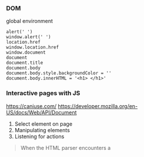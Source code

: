 ### DOM
global environment
```
alert(' ')
window.alert(' ')
location.href
window.location.href
window.document
document
document.title
document.body
document.body.style.backgroundColor = ''
document.body.innerHTML = '<h1> </h1>'

```


### Interactive pages with JS
https://caniuse.com/
https://developer.mozilla.org/en-US/docs/Web/API/Document

1. Select element on page
2. Manipulating elements
3. Listening for actions 

> When the HTML parser encounters a <script> element, it loads the script then executes its contents before parsing the rest of the HTML. 

### script attribute

* defer
The defer attribute specifies scripts should be executed after the HTML file is completely parsed. it loads the script but defers the actual execution of the JavaScript until after it finishes parsing the rest of the elements in the HTML file.  


should be executed after the HTML file is completely parsed. When the HTML parser encounters a <script> element with the defer attribute, it loads the script but defers the actual execution of the JavaScript until after it finishes parsing the rest of the elements in the HTML file.

When a script contains functionality that requires interaction with the DOM, the defer attribute is the way to go. This way, it ensures that the entire HTML file has been parsed before the script is executed.

to make it the last script that is downloaded and executed.

ensures that the entire HTML file has been parsed before the script is executed.
```

<script src="" defer></script>


```

* async
loads and executes the script asynchronously with the rest of the webpage. This means that, similar to the defer attribute, the HTML parser will continue parsing the rest of the HTML as the script is downloaded in the background. However, with the async attribute, the script will not wait until the entire page is parsed: it will execute immediately after it has been downloaded

useful for scripts that are independent of other scripts in order to function accordingly. Thus, if it does not matter exactly at which point the script file is executed, asynchronous loading is the most suitable option as it optimizes web page load time.
```
<script src="" async></script>
```


### Browser Global Environment
* window object , global scope
* Window Properties

window.alert('txt')
window.location.href
window.innerWidth
window.document.<...>

## Document
All HTML elements are objects. And as we know every object has properties and methods.

```
document.write(<var>)
document.write(`${<var>} </br>`)
// innerHTML replace content 
document.querySelector(<html tag>).innerHTML = ``
document.body.innerHTML = `<h1>The message to shout is: ${shout.toUpperCase()}</h1>`
document.head
document.body
document.title
document.URL
document.createElement('ul')
document.body.appendChild(<var>)
document.createElement('ul').innerHTML = '<value>'
```

```
var paragraphs = document.getElementsByTagName("p");
for(var i = 0; i < paragraphs.length; i++){
	var paragraph = paragraphs.item(i);
	paragraph.style.setProperty('color','white',null);
}

d3.selectAll('p').style('color','white');
```

```
    var arr1 = ['a','b','c'];
    var unorderedList = document.createElement('ul');
    unorderedList.style.cssText = "background:tomato; width: 
    400px;height:400px";
    document.body.appendChild(unorderedList);
    for (var i=0; i<3; i++) {
      var listItem = document.createElement('li');
      listItem.className = "list-item";
      unorderedList.appendChild(listItem);
      listItem.innerHTML = arr1[i];
    }
```
	
### select and modify
CSS selectors define the elements to which a set of CSS rules apply, but we can also use these same selectors to access DOM elements with JavaScript! Selectors can include a tag name, a class, or an ID.	

```
document.body.innerHTML = 'The cat loves the dog.';
document.body.innerHTML = '<h2>This is a heading</h2>'; 
document.body.innerHTML = "<h1>Gritty " + date + "</h1>"
document.getElementsByClassName("") // returns a collection of all elements in the document with the specified class name.
document.getElementsByTagName("HTML TAG") // returns all of the elements of the specified tag name as an array.
document.querySelector(".main-nav a") // match first element
document.querySelectorAll(".post-content p") // match all element
document.querySelector('p');
// Set first element of .student class as 'Not yet registered'
document.getElementsByClassName('student')[0].innerHTML = 'Not yet registered';
 
// Set second <li> tag as 'Cedric Diggory'
document.getElementsByTagName('li')[1].innerHTML = 'Cedric Diggory`;
	
	
document.querySelector('h1').innerHTML = 'Most popular Harry Potter characters'
document.getElementById('fourth').innerHTML = 'Professor Snape'
document.getElementsByClassName('slytherin')[0].innerHTML = 'Salazar Slytherin'
document.getElementsByTagName('li')[0].innerHTML = 'Dobby'	
```

Each element in the DOM has a set of properties and methods that provide information about their relationships in the DOM:

```
element.childNodes returns an array of an element's child nodes.
element.firstChild returns the first child node of an element.
element.lastChild returns the last child node of an element.
element.hasChildNodes returns true if an element has any child nodes, otherwise false.
element.nextSibling returns the next node at the same tree level.
element.previousSibling returns the previous node at the same tree level.
element.parentNode returns the parent node of an element.
element.children	
	
	
let blueElement = document.querySelector('.blue');
blueElement.style.backgroundColor = 'blue';
	

document.querySelector('.blue').style.fontFamily = 'Roboto';	

let first = document.body.firstChild
first.innerHTML = 'BROWN BEARS ARE AWESOME!'

first.parentNode.style.backgroundColor = 'beige';	
```

change the text content of an element using the innerHTML property.
```
function setText() {
    var a = document.getElementById("demo");
     var arr = a.childNodes;
     for(var x=0;x<arr.length;x++) {
       arr[x].innerHTML = "new text";
     }
}

//calling the function with setTimeout to make sure the HTML is loaded
setTimeout(setText, 500);
```

## Changing Attributes


Once you have selected the element(s) you want to work with, you can change their attributes.

```
<img id="myimg" src="orange.png" alt="" />
<script>
var el = document.getElementById("myimg");
el.src = "apple.png";
</script>
```

## Changing Style


The style of HTML elements can also be changed using JavaScript.
All style attributes can be accessed using the style object of the element.
```
	<body>
		<div id="demo" style="width:200px">some text</div>
	</body>
    
    window.onload = function() {
    var x = document.getElementById("demo");
    x.style.color = '#6600FF';
    x.style.width = '100px';
};
```

## Creating Elements

Use the following methods to create new nodes:
```
element.cloneNode() clones an element and returns the resulting node.
document.createElement(element) creates a new element node.
document.createTextNode(text) creates a new text node.
	

let paragraph = document.createElement('p');
paragraph.id = 'info'; 
paragraph.innerHTML = 'The text inside the paragraph';
document.body.appendChild(paragraph);	
```
	
This will create a new text node, but it will not appear in the document until you append it to an existing element with one of the following methods:
```
var node = document.createTextNode("Some new text");
	

let newAttraction = document.createElement('li');

newAttraction.id = 'vespa';
newAttraction.innerHTML = 'Rent a Vespa';

document.getElementById('italy-attractions').appendChild(newAttraction);	
	
```
```
```
element.appendChild(newNode) // adds a new child node to an element as the last child node.
element.insertBefore(node1, node2) // inserts node1 as a child before node2.
---

```
let node = document.createElement('li');
let text = document.createTextNode('earth');
node.appendChild(text);
document.getElementById('list').appendChild(node);
```


```
window.onload = function() {
    //creating a new paragraph
    var p = document.createElement("p");
    var node = document.createTextNode("Some new text");
    //adding the text to the paragraph
    p.appendChild(node);

    var div = document.getElementById("demo");
    //adding the paragraph to the div
    div.appendChild(p);
};
```

```
var el = document.createElement("li");


var txt = document.createTextNode("B");


el.appendChild(txt);


var ul = document.getElementById("list");


ul.appendChild(el);
```

## Removing Elements


To remove an HTML element, you must select the parent of the element and use the removeChild(node) method.
```
	<body>
		<div id="demo">
            <p id="p1">This is a paragraph.</p>
            <p id="p2">This is another paragraph.</p>
        </div>
	</body>
    
        window.onload = function() {
        
        // method 1
        var parent = document.getElementById("demo");
        var child = document.getElementById("p1");
        parent.removeChild(child);
        
        // method 2
        var child = document.getElementById("p1");
        child.parentNode.removeChild(child);
    };
```

```
let paragraph = document.querySelector('p');
document.body.removeChild(paragraph);	
	
	
	
let elementToRemove = document.getElementById('vespa')
document.getElementById('italy-attractions').removeChild(elementToRemove)	
```	
	
```
document.getElementById('sign').hidden = true;	
```	
### Event Listener

```
let eventTarget = document.getElementById('targetElement');
 
// method 1 
eventTarget.addEventListener('click', function() {
  // this block of code will run when click event happens on eventTarget element
});

// method 2

function eventHandlerFunction() {
  // this block of code will run when click event happens
}
 
eventTarget.addEventListener('click', eventHandlerFunction);
```

### remove event 
```
eventTarget.removeEventListener('click', eventHandlerFunction);
```

### event object
```
There are pre-determined properties associated with event objects. You can call these properties to see information about the event, for example:

the .target property to reference the element that the event is registered to.
the .type property to access the name of the event.
the .timeStamp property to access the number of milliseconds that passed since the document loaded and the event was triggered.
```



## Click interactivity
 add interactivity to DOM elements by assigning a function to run based on an event. Events can include anything from a click to a user mousing over an elemen
	
```
// method 1
let element = document.querySelector('button');
 
element.onclick = function() { 
  element.style.backgroundColor = 'blue' 
};
	
// method 2
let element = document.querySelector('button');
 
function turnBlue() {
   element.style.backgroundColor = 'blue';
}
 
element.onclick = turnBlue;	
	
```	
	
## Replacing Elements


To replace an HTML element, the element.replaceChild(newNode, oldNode) method is used.
```
		<div id="demo">
            <p id="p1">This is a paragraph.</p>
            <p id="p2">This is another paragraph.</p>
        </div>
        
        window.onload = function() {
            var p = document.createElement("p");
            var node = document.createTextNode("This is new");
            p.appendChild(node);

            var parent = document.getElementById("demo");
            var child = document.getElementById("p1");
            parent.replaceChild(p, child);
        };
```

## Animations
clearInterval() method to stop the timer.
```
var t = setInterval(move, 10);

function move() {
  if(pos >= 150) {
    clearInterval(t);
  }
  else {
    pos += 1;
    box.style.left = pos+"px";
  }
}
```

```
	<body>
		<div id="container">
            <div id="box"> </div>
        </div>
	</body>
	
window.onload = function() {
     var pos = 0; 
    //our box element
    var box = document.getElementById('box');
    var t = setInterval(move, 10);
  
    function move() {
        if(pos >= 150) {
            clearInterval(t);
        }
        else {
            pos += 1;
            box.style.left = pos+'px';
        }
    }
};
```
---

## Events

```
<p onclick="someFunc()">some text</p>
```
```
	<body>
		<button id="demo">Click Me</button>
	</body>
	
window.onload = function() {
    var x = document.getElementById('demo');
    x.onclick = function () {
        document.body.innerHTML = Date();
    }
};
	
```
* The onload and onunload events are triggered when the user enters or leaves the page. These can be useful when performing actions after the page is loaded.

```
<body onload="doSomething()">

window.onload = function() {
   //some code
}
```
* The onchange event is mostly used on textboxes. The event handler gets called when the text inside the textbox changes and focus is lost from the element.

```
	<body>
		<input type="text" id="name" onchange="change()">
	</body>
	
function change() {
    var x = document.getElementById('name');
    x.value = x.value.toUpperCase();
}
```

## Event Listener

The addEventListener() method attaches an event handler to an element without overwriting existing event handlers. You can add many event handlers to one element.
```
element.addEventListener(event, function, useCapture);

element.addEventListener("click", myFunction);
element.addEventListener("mouseover", myFunction);

function myFunction() {
  alert("Hello World!");
}
```

## Event Propagation
There are two ways of event propagation in the HTML DOM: bubbling and capturing.

Event propagation allows for the definition of the element order when an event occurs. If you have a <p> element inside a <div> element, and the user clicks on the <p> element, which element's "click" event should be handled first?

	> In bubbling, the innermost element's event is handled first and then the outer element's event is handled. The <p> element's click event is handled first, followed by the <div> element's click even
	
	> In capturing, the outermost element's event is handled first and then the inner. The <div> element's click event is handled first, followed by the <p> element's click event.
	
	
	Capturing goes down the DOM.
Bubbling goes up the DOM.
	
	```
	addEventListener(event, function, useCapture)
	
	//Capturing propagation
elem1.addEventListener("click", myFunction, true); 

//Bubbling propagation
elem2.addEventListener("click", myFunction, false);
	```
---
```
var i=0;
while (i<=10) {
    // document.write(i + "<br />");
    document.write(`${i} </br>`)
    i++;
}
```

* to access a specific element with CSS selectors
* Selectors can include the name of the tag, a class, or an ID
```
document.querySelector('p'); // returns the first element that matches that selector
document.getElementById('bio').innerHTML // to access elements directly by their id
```

* style an element
* element.style.property format, with the property representing a CSS property.
```
let blueElement = document.querySelector('.blue');
blueElement.style.backgroundColor = 'blue';

document.querySelector('.blue').style.fontFamily = 'Roboto';

document.body.style.backgroundColor= '#201F2E';
```

* Create and Insert Elements
* The .createElement(tagName) method creates a new element based on the specified tag name passed into it as an argument. However, it does not append it to the document. It creates an empty element with no inner HTML.
```

```
* assign it to be the child of an element that already exists on the DOM
* .appendChild() method will add a child element as the last child node.
```
let paragraph = document.createElement('p');
 
paragraph.id = 'info'; 
 
paragraph.innerHTML = 'The text inside the paragraph';
 
document.body.appendChild(paragraph);
```

```
let newDestination = document.createElement('li');

newDestination.id = 'oaxaca';

newDestination.innerHTML = 'Oaxaca, Mexico';

document.getElementById('more-destinations').appendChild(newDestination);
```

* Remove an element
* .removeChild() method removes a specified child from a parent.
```
let paragraph = document.querySelector('p');
document.body.removeChild(paragraph);


```


```
let trip = document.getElementById('oaxaca');
document.getElementById('more-destinations').removeChild(trip);
```

* hide element
```
document.getElementById('sign').hidden = true;
```

* interactivity on click
* The .onclick property allows you to assign a function to run on a click event on an element:
```
let element = document.getElementById('interact');
element.onclick = function() { element.style.backgroundColor = 'blue' };
```

```
let element = document.querySelector("button");

function turnButtonRed (){
  element.style.backgroundColor = 'red';
  element.style.color = 'white';
  element.innerHTML = 'Red Button'
}

element.onclick = turnButtonRed;
```

### Traversing the DOM
A parent node is the closest connected node to another node in the direction towards the root.

A child node is the closest connected node to another node in the direction away from the root.

* Each DOM element node has a .parentNode and .children property. The property will return a list of the element’s children and return null if the element has no children.

* The .firstChild property will grant access to the first child of that parent element.
```
let first = document.body.firstChild;
first.innerHTML = 'I am the child!';

first.parentNode.innerHTML = 'I am the parent and my inner HTML has been replaced!'
```

```

# index.html
<h1 id="myHeading">JavaScript and the DOM</h1>
<script src="js/app.js"></script>

# app.js
const myHeading = document.getElementById('myHeading');
function myheadingColor(){
    myHeading.style.color='red';
}
```

### .getElementById()
* single element
### .addEventListener()

```
    <button id="myButton">Make Heading Red</button>
    
    const myButton = document.getElementById('myButton');
    myButton.addEventListener('click',()=>{
        myButton.style.color='red';
    })

```
```
    <input type="text" id="myTextInput"></br></br>
    <button id="myButton">Change Headline Color</button>

    const myHeading = document.getElementById('myHeading');
    const myButton = document.getElementById('myButton');
    const myTextInput = document.getElementById('myTextInput');

    myButton.addEventListener('click',()=>{
        myHeading.style.color=myTextInput.value;
    })
```
### .getElementsByTagName()
* multiple elements
* html collection

```
const els = document.getElementsByTagName('p');

// individually
let el = els[0];

// loop
for(let i=0; i < els.length; i++){
    els[i]
}
```

### .getElementsByClassName()
* multiple elements
* html collection


```
    <ul>
        <li>grapes</li>
        <li class="error-not-purple">oranges</li>
        <li>amethyst</li>
        <li>lavender</li>
        <li class="error-not-purple">fire trucks</li>
        <li class="error-not-purple">snow</li>
        <li>plums</li>
    </ul>
    
    const errorNotPurple = document.getElementsByClassName('error-not-purple');

    for(let i=0; i < errorNotPurple.length; i++){
        errorNotPurple[i].style.color='red';
    }
```

* bootstrap class
```
document.getElementsByClassName('container')


```



### document.querySelector() , document.querySelectorAll()

* tag
* id , # 
* class , .
* etc ,
    * html attributes , <p title="label"></p>
    ```
        <p title="label"></p>
        document.querySelector('[title=label]')
    ```
    * css selector , even | odd
    ```
      <ul>
        <li></li>
        <li></li>
      <ul>
  
    const evens = document.querySelectorAll('li:nth-child(even)');
    for(let i=0; i < evens.length; i++){
      evens[i].style.backgroundColor='baige';
    }
  
    ```

* document.querySelector('')
    * match first matching

* document.querySelectorAll('')
    * html collections
    
  
### Element.textContent, Element.innerHTML

* Element.textContent
  * read
  * set 
  
```
    <p class="description">Things that are purple:</p>
    <input type="text" class="description"></br></br>
    <button class="description">Change Text</button>
    
    const input = document.querySelector('input.description');
    const p = document.querySelector('p.description');
    const button = document.querySelector('button.description');

    button.addEventListener('click',()=>{
    p.textContent = input.value + ": ";
})

```



* Element.innerHTML

```
    <p class="description">Things that are purple:</p>
    <input type="text" class="description"></br></br>
    <button class="description">Change Text</button>
    
    const input = document.querySelector('input.description');
    const p = document.querySelector('p.description');
    const button = document.querySelector('button.description');

    button.addEventListener('click',()=>{
    p.innerHTML = input.value + ": ";
})

```

### Change Element Attributes

HTMLElement.type
HTMLElement.className

```
  const p = document.querySelector('p');
  p.title="description"
```

### Change Element Style


HTMLElement.style.backgroundColor
HTMLElement.style.color

```
    <button id="toggleList">Hide List</button>

    <div class="list">
    </div>
    
    toggleList.addEventListener('click',()=>{
    if(listDiv.style.display=="none"){
        listDiv.style.display="block";
        toggleList.textContent="Hide List";
    } else {
        listDiv.style.display="none";
        toggleList.textContent="Show List";
    }
})
    
```

### Create Element Style

HTML.createElement('htmltag')

```
document.createElement('div')
```

```
<input type="text" class="addItemInput"></br></br>
<button class="addItemButton">Add Item</button>

const addItemInput = document.querySelector('input.addItemInput');
const addItemButton = document.querySelector('button.addItemButton');

addItemButton.addEventListener('click',()=>{
    let li = document.createElement('li');
    li.textContent = addItemInput.value;
})
```

### Node Append Child
* nodes belong to the DOM

```
Node.appendChild()
```
```
        <ul>
            <li>grapes</li>
            <li class="error-not-purple">oranges</li>
            <li>amethyst</li>
            <li>lavender</li>
            <li class="error-not-purple">fire trucks</li>
            <li class="error-not-purple">snow</li>
            <li>plums</li>
        </ul>
        
<input type="text" class="addItemInput"></br></br>
<button class="addItemButton">Add Item</button>
        
const addItemInput = document.querySelector('input.addItemInput');
const addItemButton = document.querySelector('button.addItemButton');

addItemButton.addEventListener('click',()=>{
    let li = document.createElement('li');
    li.textContent = addItemInput.value;

    let ul = document.querySelector('ul');
    ul.appendChild(li);
})
```

### Node Remove Child

```
Node.removeChild()
```

```
<button class="removeItemButton">Remove Last Item</button>


const removeItemButton = document.querySelector('button.removeItemButton');

removeItemButton.addEventListener('click',() => {
    let length = document.querySelectorAll('li').length;
    let lastLi = document.querySelectorAll('li')[length-1];
    let ul = document.querySelector('ul');
    ul.removeChild(lastLi);

```

# User Interaction Event 

## Interactive site 
* Selecting elements on the page
* Manipulating elements
* Listening for user actions

### window.setTimeout()

```
window.setTimeout(
    (something)=>{
        console.log(something)
    },3000,'Greeting'
)
```

### EventTarget.addEventListener()
```
// This variable stores the "Pick a Color" button
let button = document.getElementById('color-button');

// This variable stores the "Mystery Color" button
let mysteryButton = document.getElementById('next-button');

// This random number function will create color codes for the randomColor variable
function colorValue() {
  return Math.floor(Math.random() * 256);
}

function colorChange(event){
  let randomColor = 'rgb(' + colorValue() + ',' + colorValue() + ',' + colorValue() + ')';
  event.target.style.backgroundColor = randomColor

}

button.addEventListener('click',colorChange)

mysteryButton.addEventListener('wheel',colorChange)
```

### mouse events 

```
mousedown
mouseup
mouseover
mouseout
```
```
// These variables store the boxes on the side
let itemOne = document.getElementById('list-item-one');
let itemTwo = document.getElementById('list-item-two');
let itemThree = document.getElementById('list-item-three');
let itemFour = document.getElementById('list-item-four');
let itemFive = document.getElementById('list-item-five');
let resetButton = document.getElementById('reset-button');

// This function programs the "Reset" button to return the boxes to their default styles
let reset = function() {
  itemOne.style.width = ''
  itemTwo .style.backgroundColor = ''
  itemThree.innerHTML = 'The mouse must leave the box to change the text'
  itemFive.style.display = "none"
};
resetButton.onclick = reset;

// Write your code here
function increaseWidth(){
  itemOne.style.width = '800px'
}

itemOne.addEventListener('mouseover',increaseWidth)

function changeBackground(){
  itemTwo.style.backgroundColor = 'orange'
}

itemTwo.addEventListener('mouseup',changeBackground)

function changeText(){
  itemThree.innerHTML = 'The mouse has left the element'
}

itemThree.addEventListener('mouseout',changeText)

function showItem(){
  itemFive.style.display = 'block';
}

itemFour.addEventListener('mousedown',showItem)
```

### keyboard events 

```
keydown event is fired while a user presses a key down
keyup event is fired while a user releases a key.
keypress event is fired when a user presses a key down and releases it. 

Keyboard events have unique properties assigned to their event objects like the .key property that stores the values of the key pressed by the user.
```
